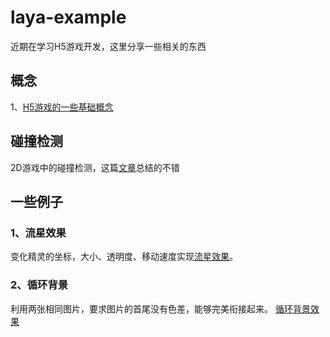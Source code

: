 # laya-example
近期在学习H5游戏开发，这里分享一些相关的东西

## 概念

1、[H5游戏的一些基础概念](https://github.com/iamaddy/laya-example/blob/master/wiki/H5%E6%B8%B8%E6%88%8F%E7%9A%84%E4%B8%80%E4%BA%9B%E5%9F%BA%E7%A1%80%E6%A6%82%E5%BF%B5.md)


## 碰撞检测
2D游戏中的碰撞检测，这篇[文章](https://github.com/JChehe/blog/issues/8)总结的不错
## 一些例子

### 1、流星效果

变化精灵的坐标，大小、透明度、移动速度实现[流星效果](https://github.com/iamaddy/laya-example/tree/master/example/meteor)。

### 2、循环背景

利用两张相同图片，要求图片的首尾没有色差，能够完美衔接起来。
[循环背景效果](https://github.com/iamaddy/laya-example/tree/master/example/background)
